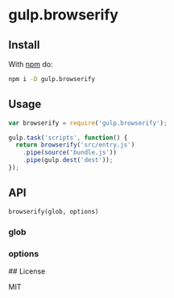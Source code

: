# gulp.browserify

## Install

With [npm](https://npmjs.org) do:

```sh
npm i -D gulp.browserify
```

## Usage

```js
var browserify = require('gulp.browserify');

gulp.task('scripts', function() {
  return browserify('src/entry.js')
    .pipe(source('bundle.js'))
    .pipe(gulp.dest('dest'));
});
```

## API

`browserify(glob, options)`

### glob

### options

## License

MIT
